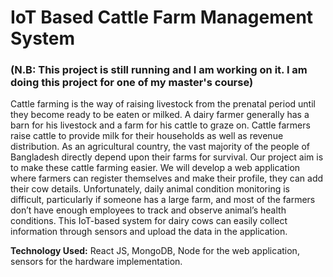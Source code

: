 # IoT Based Cattle Farm Management System

### (N.B: This project is still running and I am working on it. I am doing this project for one of my master's course)

Cattle farming is the way of raising livestock from the prenatal period until they become ready to be eaten or milked. A dairy farmer generally has a barn for his livestock and a farm for his cattle to graze on. Cattle farmers raise cattle to provide milk for their households as well as revenue distribution. As an agricultural country, the vast majority of the people of Bangladesh directly depend upon their farms for survival. Our project aim is to make these cattle farming easier. We will develop a web application where farmers can register themselves and make their profile, they can add their cow details. Unfortunately, daily animal condition monitoring is difficult, particularly if someone has a large farm, and most of the farmers don’t have enough employees to track and observe animal’s health conditions. This IoT-based system for dairy cows can easily collect information through sensors and upload the data in the application.

**Technology Used:** React JS, MongoDB, Node for the web application, sensors for the hardware implementation.
